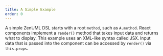 ```yaml
---
title: A Simple Example
order: 0
---
```


A simple ZenUML DSL starts with a root `method`, such as `A.method`. React components implement a `render()` method that takes input data and returns what to display. This example uses an XML-like syntax called JSX. Input data that is passed into the component can be accessed by `render()` via `this.props`.
